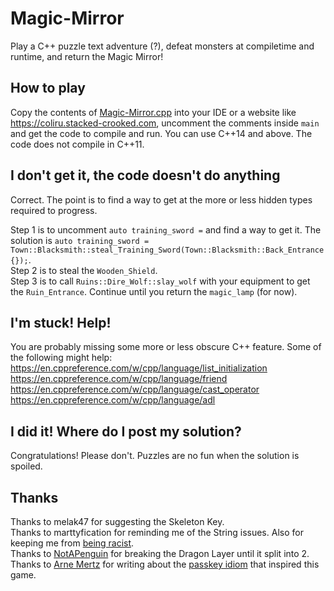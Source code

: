 # Magic-Mirror
Play a C++ puzzle text adventure (?), defeat monsters at compiletime and runtime, and return the Magic Mirror!

## How to play
Copy the contents of [Magic-Mirror.cpp](https://raw.githubusercontent.com/Toeger/Magic-Mirror/master/Magic-Mirror.cpp) into your IDE or a website like https://coliru.stacked-crooked.com, uncomment the comments inside `main` and get the code to compile and run. You can use C++14 and above. The code does not compile in C++11.

## I don't get it, the code doesn't do anything
Correct. The point is to find a way to get at the more or less hidden types required to progress.

Step 1 is to uncomment `auto training_sword =` and find a way to get it. The solution is `auto training_sword = Town::Blacksmith::steal_Training_Sword(Town::Blacksmith::Back_Entrance{});`.  
Step 2 is to steal the `Wooden_Shield`.  
Step 3 is to call `Ruins::Dire_Wolf::slay_wolf` with your equipment to get the `Ruin_Entrance`. Continue until you return the `magic_lamp` (for now).

## I'm stuck! Help!
You are probably missing some more or less obscure C++ feature. Some of the following might help:
https://en.cppreference.com/w/cpp/language/list_initialization  
https://en.cppreference.com/w/cpp/language/friend  
https://en.cppreference.com/w/cpp/language/cast_operator  
https://en.cppreference.com/w/cpp/language/adl  

## I did it! Where do I post my solution?
Congratulations! Please don't. Puzzles are no fun when the solution is spoiled.

## Thanks
Thanks to melak47 for suggesting the Skeleton Key.  
Thanks to marttyfication for reminding me of the String issues. Also for keeping me from [being racist](https://github.com/Toeger/Magic-Mirror/commit/6fa6fac2e723ac0b55bbf988204abd6f80f6382c).  
Thanks to [NotAPenguin](https://github.com/NotAPenguin0) for breaking the Dragon Layer until it split into 2.  
Thanks to [Arne Mertz](https://arne-mertz.de/about-me/) for writing about the [passkey idiom](https://arne-mertz.de/2016/10/passkey-idiom/) that inspired this game.
